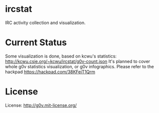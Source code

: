 ircstat
=======

IRC activity collection and visualization.

Current Status
=======
Some visualization is done, based on kcwu's statistics: http://kcwu.csie.org/~kcwu/ircstat/g0v-count.json
It's planned to cover whole g0v statistics visualization, or g0v infographics. Please refer to the hackpad https://hackpad.com/38KFeiT1Qrm


License
=======
License: http://g0v.mit-license.org/
